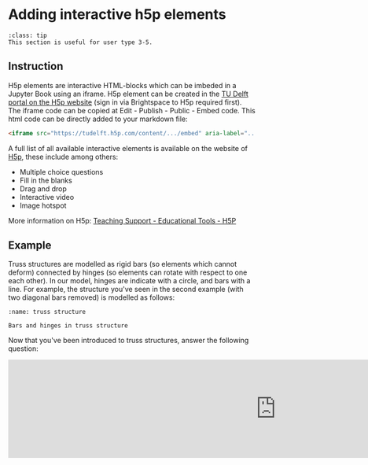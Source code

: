 # Adding interactive h5p elements

```{admonition} User types
:class: tip
This section is useful for user type 3-5.
```

## Instruction
H5p elements are interactive HTML-blocks which can be imbeded in a Jupyter Book using an iframe. H5p element can be created in the [TU Delft portal on the H5p website](https://tudelft.h5p.com/content) (sign in via Brightspace to H5p required first). The iframe code can be copied at Edit - Publish - Public - Embed code. This html code can be directly added to your markdown file:

```html
<iframe src="https://tudelft.h5p.com/content/.../embed" aria-label="..." width="1088" height="200" frameborder="0" allowfullscreen="allowfullscreen" allow="autoplay *; geolocation *; microphone *; camera *; midi *; encrypted-media *"></iframe><script src="https://tudelft.h5p.com/js/h5p-resizer.js" charset="UTF-8"></script>
```

A full list of all available interactive elements is available on the website of [H5p](https://h5p.org/content-types-and-applications), these include among others:
- Multiple choice questions
- Fill in the blanks
- Drag and drop
- Interactive video
- Image hotspot

More information on H5p: [Teaching Support - Educational Tools - H5P](https://www.tudelft.nl/teaching-support/educational-tools/h5p)

## Example
Truss structures are modelled as rigid bars (so elements which cannot deform) connected by hinges (so elements can rotate with respect to one each other). In our model, hinges are indicate with a circle, and bars with a line. For example, the structure you've seen in the second example (with two diagonal bars removed) is modelled as follows:

```{figure} ../images/Truss1.svg
:name: truss structure

Bars and hinges in truss structure
```

Now that you've been introduced to truss structures, answer the following question:


<iframe src="https://tudelft.h5p.com/content/1291910926067816717/embed" aria-label="Modelling truss structures" width="1088" height="200" frameborder="0" allowfullscreen="allowfullscreen" allow="autoplay *; geolocation *; microphone *; camera *; midi *; encrypted-media *"></iframe><script src="https://tudelft.h5p.com/js/h5p-resizer.js" charset="UTF-8"></script>